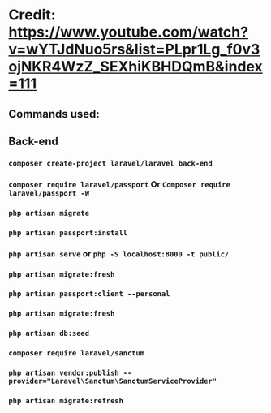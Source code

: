 # Credit: https://www.youtube.com/watch?v=wYTJdNuo5rs&list=PLpr1Lg_f0v3ojNKR4WzZ_SEXhiKBHDQmB&index=111

## Commands used:

## Back-end

### `composer create-project laravel/laravel back-end`

### `composer require laravel/passport` Or `Composer require laravel/passport -W`

### `php artisan migrate`

### `php artisan passport:install`

### `php artisan serve` or `php -S localhost:8000 -t public/`

### `php artisan migrate:fresh`

### `php artisan passport:client --personal`

### `php artisan migrate:fresh`

### `php artisan db:seed`



### `composer require laravel/sanctum`

### `php artisan vendor:publish --provider="Laravel\Sanctum\SanctumServiceProvider"`

### `php artisan migrate:refresh`